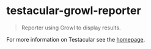# testacular-growl-reporter

> Reporter using Growl to display results.

For more information on Testacular see the [homepage].


[homepage]: http://testacular.github.com
